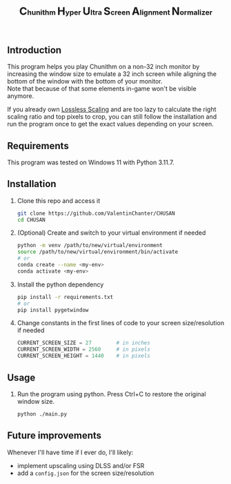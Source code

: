 <p align="center">
    <h3 align="center">
        <span class="large">C</span>hunithm <span class="large">H</span>yper <span class="large">U</span>ltra <span class="large">S</span>creen <span class="large">A</span>lignment <span class="large">N</span>ormalizer
    </h3>
</p>

<style>
    .large {
        font-size: 1.5em;
    }
</style>

<br/>

## Introduction

This program helps you play Chunithm on a non-32 inch monitor by increasing the window size to emulate a 32 inch screen while aligning the bottom of the window with the bottom of your monitor. \
Note that because of that some elements in-game won't be visible anymore.

If you already own [Lossless Scaling](https://store.steampowered.com/app/993090/Lossless_Scaling/) and are too lazy to calculate the right scaling ratio and top pixels to crop, you can still follow the installation and run the program once to get the exact values depending on your screen.

## Requirements

This program was tested on Windows 11 with Python 3.11.7.

## Installation

1. Clone this repo and access it

	```bash
	git clone https://github.com/ValentinChanter/CHUSAN
	cd CHUSAN
	```

2. (Optional) Create and switch to your virtual environment if needed

	```bash
	python -m venv /path/to/new/virtual/environment
	source /path/to/new/virtual/environment/bin/activate
	# or
	conda create --name <my-env>
	conda activate <my-env>
	```

3. Install the python dependency

	```bash
	pip install -r requirements.txt
    # or
    pip install pygetwindow
	```

4. Change constants in the first lines of code to your screen size/resolution if needed

    ```py
    CURRENT_SCREEN_SIZE = 27        # in inches
    CURRENT_SCREEN_WIDTH = 2560     # in pixels
    CURRENT_SCREEN_HEIGHT = 1440    # in pixels
    ```

## Usage

1. Run the program using python. Press Ctrl+C to restore the original window size.

	```bash
	python ./main.py
	```

## Future improvements

Whenever I'll have time if I ever do, I'll likely:
- implement upscaling using DLSS and/or FSR
- add a `config.json` for the screen size/resolution